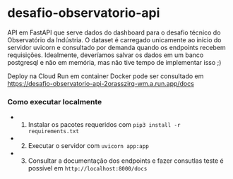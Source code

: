 # desafio-observatorio-api
API em FastAPI que serve dados do dashboard para o desafio técnico do Observatório da Indústria.
O dataset é carregado unicamente ao início do servidor uvicorn e consultado por demanda quando os endpoints recebem requisições.
Idealmente, deveríamos salvar os dados em um banco postgresql e não em memória, mas não tive tempo de implementar isso ;)

Deploy na Cloud Run em container Docker pode ser consultado em https://desafio-observatorio-api-2orasszirq-wm.a.run.app/docs

### Como executar localmente
- 1. Instalar os pacotes requeridos com `pip3 install -r requirements.txt`
- 2. Executar o servidor com `uvicorn app:app`
- 3. Consultar a documentação dos endpoints e fazer consutlas teste é possível em `http://localhost:8000/docs`

